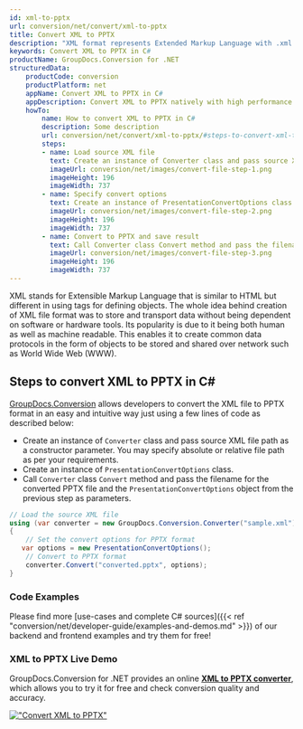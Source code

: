 ```yaml
---
id: xml-to-pptx
url: conversion/net/convert/xml-to-pptx
title: Convert XML to PPTX
description: "XML format represents Extended Markup Language with .xml extension. Learn how to convert XML to PPTX file programmatically in C# language using GroupDocs.Conversion for .NET library."
keywords: Convert XML to PPTX in C#
productName: GroupDocs.Conversion for .NET
structuredData:
    productCode: conversion
    productPlatform: net
    appName: Convert XML to PPTX in C#
    appDescription: Convert XML to PPTX natively with high performance using C# language and server side GroupDocs.Conversion for .NET APIs, without the use of any software like Microsoft or Open Office.
    howTo:
        name: How to convert XML to PPTX in C# 
        description: Some description
        url: conversion/net/convert/xml-to-pptx/#steps-to-convert-xml-to-pptx-in-c
        steps:
        - name: Load source XML file 
          text: Create an instance of Converter class and pass source XML file path as a constructor parameter. You may specify absolute or relative file path as per your requirements. 
          imageUrl: conversion/net/images/convert-file-step-1.png
          imageHeight: 196
          imageWidth: 737
        - name: Specify convert options 
          text: Create an instance of PresentationConvertOptions class.
          imageUrl: conversion/net/images/convert-file-step-2.png
          imageHeight: 196
          imageWidth: 737
        - name: Convert to PPTX and save result 
          text: Call Converter class Convert method and pass the filename for the converted HTML file and the PresentationConvertOptions object from the previous step as parameters.
          imageUrl: conversion/net/images/convert-file-step-3.png
          imageHeight: 196
          imageWidth: 737
---
```


XML stands for Extensible Markup Language that is similar to HTML but different in using tags for defining objects. The whole idea behind creation of XML file format was to store and transport data without being dependent on software or hardware tools. Its popularity is due to it being both human as well as machine readable. This enables it to create common data protocols in the form of objects to be stored and shared over network such as World Wide Web (WWW).

## Steps to convert XML to PPTX in C#

[GroupDocs.Conversion](https://products.groupdocs.com/conversion/net) allows developers to convert the XML file to PPTX format in an easy and intuitive way just using a few lines of code as described below:

* Create an instance of `Converter` class and pass source XML file path as a constructor parameter. You may specify absolute or relative file path as per your requirements. 
* Create an instance of `PresentationConvertOptions` class.
* Call `Converter` class `Convert` method and pass the filename for the converted PPTX file and the `PresentationConvertOptions` object from the previous step as parameters.

```csharp
// Load the source XML file
using (var converter = new GroupDocs.Conversion.Converter("sample.xml"))
{
    // Set the convert options for PPTX format
   var options = new PresentationConvertOptions();
    // Convert to PPTX format
    converter.Convert("converted.pptx", options);
}
```

### Code Examples

Please find more [use-cases and complete C# sources]({{< ref "conversion/net/developer-guide/examples-and-demos.md" >}}) of our backend and frontend examples and try them for free!

### XML to PPTX Live Demo

GroupDocs.Conversion for .NET provides an online [**XML to PPTX converter**](https://products.groupdocs.app/conversion/xml-to-pptx), which allows you to try it for free and check conversion quality and accuracy.

[!["Convert XML to PPTX"](conversion/net/images/convert-to-pptx/convert-xml-to-pptx.png)](https://products.groupdocs.app/conversion/xml-to-pptx)
